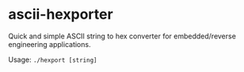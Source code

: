# ascii-hexporter
Quick and simple ASCII string to hex converter for embedded/reverse engineering applications.

Usage: `./hexport [string]`
